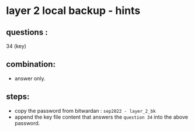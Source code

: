 # layer 2  local backup - hints 

## questions : 
34 (key)

## combination:
- answer only.

## steps: 
- copy the password from bitwardan : `sep2022 - layer_2_bk`
- append the key file content that answers the `question 34` into the above password.